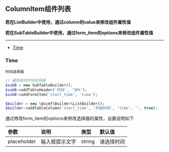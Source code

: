 ## ColumnItem组件列表


**若在ListBuilder中使用，通过column的value来修改组件属性值**

**若在SubTableBuilder中使用，通过form_item的options来修改组件属性值**

***


+ [Time](https://github.com/quansitech/qscmf-builder-date-picker/blob/master/ColumnItem.md#Time)


### Time
```label
时间选择器
```

```php
// 最简单的时间选择器
$subB = new SubTableBuilder();
$subB->addTableHeader('时间', '30%');
$subB->addFormItem('start_time', 'time');

$builder = new \Qscmf\Builder\ListBuilder();
$builder->addTableColumn('start_time', '开始时间', 'time', '', true);
```

通过修改form_item的options来修改选择器的属性，设置说明如下

| 参数 | 说明 | 类型 | 默认值 |
|:---------- |:----------|:----------|:----------|
| placeholder | 输入框提示文字 | string | 请选择时间 |
